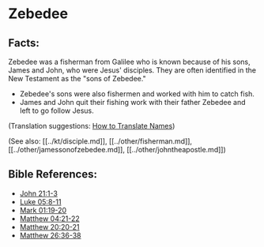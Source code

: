 # Zebedee #

## Facts: ##

Zebedee was a fisherman from Galilee who is known because of his sons, James and John, who were Jesus' disciples. They are often identified in the New Testament as the "sons of Zebedee."

* Zebedee's sons were also fishermen and worked with him to catch fish.
* James and John quit their fishing work with their father Zebedee and left to go follow Jesus.

(Translation suggestions: [How to Translate Names](en/ta-vol1/translate/man/translate-names))

(See also: [[../kt/disciple.md]], [[../other/fisherman.md]], [[../other/jamessonofzebedee.md]], [[../other/johntheapostle.md]])

## Bible References: ##

* [John 21:1-3](en/tn/jhn/help/21/01)
* [Luke 05:8-11](en/tn/luk/help/05/08)
* [Mark 01:19-20](en/tn/mrk/help/01/19)
* [Matthew 04:21-22](en/tn/mat/help/04/21)
* [Matthew 20:20-21](en/tn/mat/help/20/20)
* [Matthew 26:36-38](en/tn/mat/help/26/36)